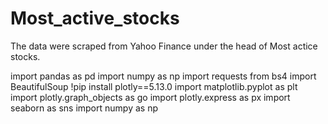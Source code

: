 # Most_active_stocks

The data were scraped from Yahoo Finance under the head of Most actice stocks.

import pandas as pd
import numpy as np
import requests
from bs4 import BeautifulSoup
!pip install plotly==5.13.0
import matplotlib.pyplot as plt
import plotly.graph_objects as go
import plotly.express as px
import seaborn as sns
import numpy as np
